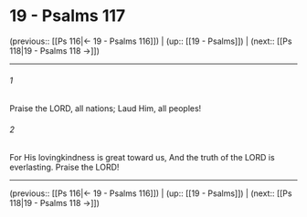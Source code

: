 # 19 - Psalms 117

(previous:: [[Ps 116|← 19 - Psalms 116]]) | (up:: [[19 - Psalms]]) | (next:: [[Ps 118|19 - Psalms 118 →]])

***


###### 1 
Praise the LORD, all nations; Laud Him, all peoples! 

###### 2 
For His lovingkindness is great toward us, And the truth of the LORD is everlasting. Praise the LORD!

***

(previous:: [[Ps 116|← 19 - Psalms 116]]) | (up:: [[19 - Psalms]]) | (next:: [[Ps 118|19 - Psalms 118 →]])

